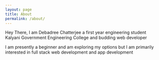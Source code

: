 ```yaml
---
layout: page
title: About
permalink: /about/
---
```


Hey There, I am Debadree Chatterjee a first year engineering student  Kalyani Government Engineering College and budding web developer

I am presently a beginner and am exploring my options but I am primarily interested in full stack web development and app development